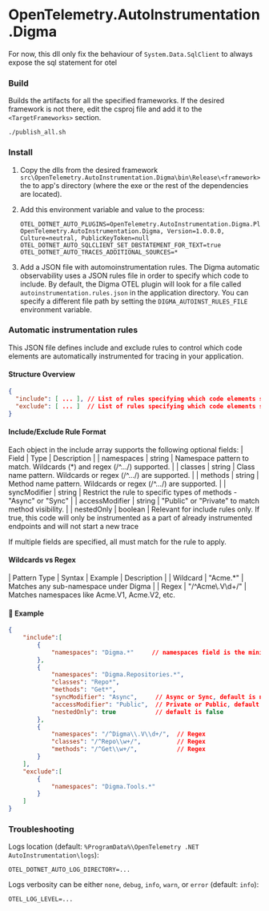 # OpenTelemetry.AutoInstrumentation.Digma
For now, this dll only fix the behaviour of `System.Data.SqlClient` to always expose the sql statement for otel

### Build
Builds the artifacts for all the specified frameworks. If the desired framework is not there, edit the csproj file and
add it to the `<TargetFrameworks>` section.
```
./publish_all.sh
```

### Install
1. Copy the dlls from the desired framework `src\OpenTelemetry.AutoInstrumentation.Digma\bin\Release\<framework>` the to app's directory (where the exe or the rest of the dependencies are located).
 
2. Add this environment variable and value to the process:
   ```
   OTEL_DOTNET_AUTO_PLUGINS=OpenTelemetry.AutoInstrumentation.Digma.Plugin, OpenTelemetry.AutoInstrumentation.Digma, Version=1.0.0.0, Culture=neutral, PublicKeyToken=null
   OTEL_DOTNET_AUTO_SQLCLIENT_SET_DBSTATEMENT_FOR_TEXT=true
   OTEL_DOTNET_AUTO_TRACES_ADDITIONAL_SOURCES=*
   ```
3. Add a JSON file with automoinstrumentation rules. The Digma automatic observability uses a JSON rules file in order to specify which code to include. By default, the Digma OTEL plugin will look for a file called `autoinstrumentation.rules.json` in the application directory. You can specify a different file path by setting the `DIGMA_AUTOINST_RULES_FILE` environment variable.

### Automatic instrumentation rules

This JSON file defines include and exclude rules to control which code elements are automatically instrumented for tracing in your application.

#### Structure Overview

```json
{
  "include": [ ... ], // List of rules specifying which code elements should be instrumented.
  "exclude": [ ... ]  // List of rules specifying which code elements should be excluded, even if they match an include rule.
}
```

#### Include/Exclude Rule Format

Each object in the include array supports the following optional fields:
| Field | Type | Description |
| namespaces | string | Namespace pattern to match. Wildcards (*) and regex (/^.../) supported. |
| classes | string |  Class name pattern. Wildcards or regex (/^.../) are supported. |
| methods | string | Method name pattern. Wildcards or regex (/^.../) are supported. |
| syncModifier | string  | Restrict the rule to specific types of methods - "Async" or "Sync" |
| accessModifier | string | "Public" or "Private" to match method visibility. |
| nestedOnly | boolean | Relevant for include rules only. If true, this code will only be instrumented as a part of already instrumented endpoints and will not start a new trace

If multiple fields are specified, all must match for the rule to apply.

#### Wildcards vs Regex

| Pattern Type | Syntax | Example | Description | 
| Wildcard | "Acme.*" | Matches any sub-namespace under Digma |
| Regex | "/^Acme\\.V\\d+/" | Matches namespaces like Acme.V1, Acme.V2, etc.

#### 🧪 Example

```json
{
    "include":[
        {
            "namespaces": "Digma.*"     // namespaces field is the minimum
        },
        {
            "namespaces": "Digma.Repositories.*",
            "classes": "Repo*",
            "methods": "Get*",
            "syncModifier": "Async",     // Async or Sync, default is null
            "accessModifier": "Public",  // Private or Public, default is null
            "nestedOnly": true           // default is false
        },
        {
            "namespaces": "/^Digma\\.V\\d+/",  // Regex
            "classes": "/^Repo\\w+/",          // Regex
            "methods": "/^Get\\w+/",           // Regex
        }
    ],
    "exclude":[
        {
            "namespaces": "Digma.Tools.*"
        }
    ]
}
```


### Troubleshooting
Logs location (default: `%ProgramData%\OpenTelemetry .NET AutoInstrumentation\logs`):
```
OTEL_DOTNET_AUTO_LOG_DIRECTORY=...
```
Logs verbosity can be either `none`, `debug`, `info`, `warn`, or `error` (default: `info`):
```
OTEL_LOG_LEVEL=...
```
